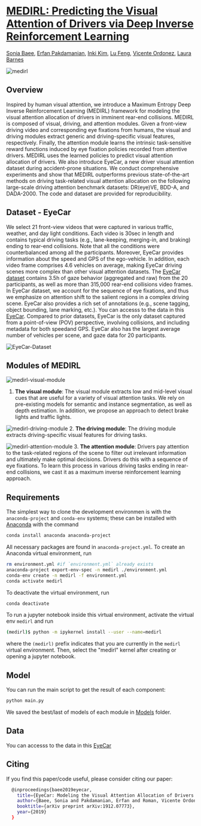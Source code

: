 # [MEDIRL: Predicting the Visual Attention of Drivers via Deep Inverse Reinforcement Learning](https://arxiv.org/pdf/1912.07773.pdf)
[Sonia Baee](http://soniabaee.com), [Erfan Pakdamanian](http://soniabaee.com),  [Inki Kim](http://www.sys.virginia.edu/inki-kim.html), [Lu Feng](https://www.cs.virginia.edu/~lufeng/), [Vicente Ordonez](http://vicenteordonez.com/), [Laura Barnes](https://faculty.virginia.edu/S2HeLab/index.php)

![medirl](https://github.com/soniabaee/eyeCar/blob/master/figures/figure1.png)

## Overview
Inspired by human visual attention, we introduce a Maximum Entropy Deep Inverse Reinforcement Learning (MEDIRL) framework for modeling the visual attention allocation of drivers in imminent rear-end collisions. MEDIRL is composed of visual, driving, and attention modules. Given a front-view driving video and corresponding eye fixations from humans, the visual and driving modules extract generic and driving-specific visual features, respectively. Finally, the attention module learns the intrinsic task-sensitive reward functions induced by eye fixation policies recorded from attentive drivers. MEDIRL uses the learned policies to predict visual attention allocation of drivers. We also introduce EyeCar, a new driver visual attention dataset during accident-prone situations. We conduct comprehensive experiments and show that MEDIRL outperforms previous state-of-the-art methods on driving task-related visual attention allocation on the following large-scale driving attention benchmark datasets: DR(eye)VE, BDD-A, and DADA-2000. The code and dataset are provided for reproducibility.

## Dataset - EyeCar 
We select 21 front-view videos that were captured in various traffic, weather, and day light conditions. Each video is 30sec in length and contains typical driving tasks (e.g., lane-keeping, merging-in, and braking) ending to rear-end collisions. Note that all the conditions were counterbalanced among all the participants. Moreover, EyeCar provides information about the speed and GPS of the ego-vehicle. In addition, each video frame comprises 4.6 vehicles on average, making EyeCar driving scenes more complex than other visual attention datasets. The [EyeCar dataset](https://github.com/soniabaee/eyeCar/tree/master/EyeCar) contains 3.5h of gaze behavior (aggregated and raw) from the 20 participants, as well as more than 315,000 rear-end collisions video frames. In EyeCar dataset, we account for the sequence of eye fixations, and thus we emphasize on attention shift to the salient regions in a complex driving scene. EyeCar also provides a rich set of annotations (e.g., scene tagging, object bounding, lane marking, etc.). You can accesss to the data in this [EyeCar](https://github.com/soniabaee/eyeCar/tree/master/EyeCar). Compared  to  prior  datasets,  EyeCar  is  the  only dataset  captured  from  a  point-of-view (POV)  perspective, involving collisions, and including metadata for both speedand  GPS.  EyeCar  also  has  the  largest  average  number  of vehicles per scene, and gaze data for 20 participants. 

![EyeCar-Dataset](https://github.com/soniabaee/eyeCar/blob/master/figures/eyeCar.png)

## Modules of MEDIRL
![medirl-visual-module](https://github.com/soniabaee/eyeCar/blob/master/figures/visual.png)
1. **The visual module**: The visual module extracts low and mid-level visual cues that are useful for a variety of visual attention tasks. We rely on pre-existing models for semantic and instance segmentation, as well as depth estimation. In addition, we propose an approach to detect brake lights and traffic lights. 


![medirl-driving-module](https://github.com/soniabaee/eyeCar/blob/master/figures/driving.png)
2. **The driving module**: The driving module extracts driving-specific visual features for driving tasks. 


![medirl-attention-module](https://github.com/soniabaee/eyeCar/blob/master/figures/attention.png)
3. **The attention module**: Drivers pay attention to the task-related regions of the scene to filter out irrelevant information and ultimately make optimal decisions. Drivers do this with a sequence of eye fixations. To learn this process in various driving tasks ending in rear-end collisions, we cast it as a maximum inverse reinforcement learning approach.



## Requirements

The simplest way to clone the development environmen is with the 
`anaconda-project` and `conda-env` systems; these can be installed with [Anaconda](https://www.anaconda.com/) with the command

```bash
conda install anaconda anaconda-project
```

All necessary packages are found in `anaconda-project.yml`. To create an Anaconda virtual environment, run

```bash
rm environment.yml #if `environment.yml` already exists
anaconda-project export-env-spec -n medirl ./environment.yml
conda-env create -n medirl -f environment.yml
conda activate medirl
```

To deactivate the virtual environment, run

```bash
conda deactivate
```


To run a jupyter notebook inside this virtual environment, activate the
virtual env `medirl` and run

```bash
(medirl)$ python -m ipykernel install --user --name=medirl
```

where the `(medirl)` prefix indicates that you are currently in the 
`medirl` virtual environment. Then, select the "medirl" kernel 
after creating or opening a jupyter notebook.


## Model
You can run the main script to get the result of each component:

```bash
python main.py
```
We saved the best/last of models of each module in [Models](https://github.com/soniabaee/eyeCar/tree/master/Models) folder.

## Data
You can accesss to the data in this [EyeCar](https://github.com/soniabaee/eyeCar/tree/master/EyeCar)

## Citing
If you find this paper/code useful, please consider citing our paper:
```bash
  @inproceedings{baee2019eyecar,
    title={EyeCar: Modeling the Visual Attention Allocation of Drivers in Semi-Autonomous Vehicles},
    author={Baee, Sonia and Pakdamanian, Erfan and Roman, Vicente Ordonez and Kim, Inki and Feng, Lu and Barnes, Laura},
    booktitle={arXiv preprint arXiv:1912.07773},
    year={2019}
  }
```



